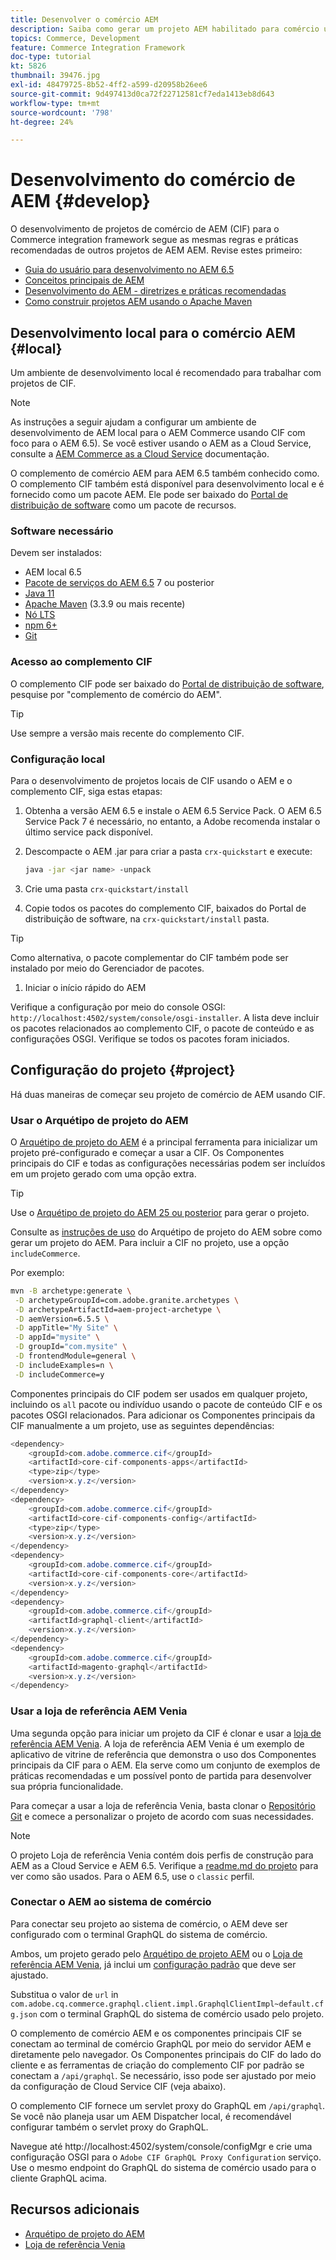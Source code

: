 ```yaml
---
title: Desenvolver o comércio AEM
description: Saiba como gerar um projeto AEM habilitado para comércio usando o arquétipo de projeto AEM. Saiba como criar e implantar o projeto em um ambiente de desenvolvimento local.
topics: Commerce, Development
feature: Commerce Integration Framework
doc-type: tutorial
kt: 5826
thumbnail: 39476.jpg
exl-id: 48479725-8b52-4ff2-a599-d20958b26ee6
source-git-commit: 9d497413d0ca72f22712581cf7eda1413eb8d643
workflow-type: tm+mt
source-wordcount: '798'
ht-degree: 24%

---
```


# Desenvolvimento do comércio de AEM {#develop}

O desenvolvimento de projetos de comércio de AEM (CIF) para o Commerce integration framework segue as mesmas regras e práticas recomendadas de outros projetos de AEM AEM. Revise estes primeiro:

- [Guia do usuário para desenvolvimento no AEM 6.5](/help/sites-developing/getting-started.md)
- [Conceitos principais de AEM](/help/sites-developing/the-basics.md)
- [Desenvolvimento do AEM - diretrizes e práticas recomendadas](/help/sites-developing/dev-guidelines-bestpractices.md)
- [Como construir projetos AEM usando o Apache Maven](/help/sites-developing/ht-projects-maven.md)

## Desenvolvimento local para o comércio AEM {#local}

Um ambiente de desenvolvimento local é recomendado para trabalhar com projetos de CIF.

>[!NOTE]
>
>As instruções a seguir ajudam a configurar um ambiente de desenvolvimento de AEM local para o AEM Commerce usando CIF com foco para o AEM 6.5). Se você estiver usando o AEM as a Cloud Service, consulte a [AEM Commerce as a Cloud Service](https://experienceleague.adobe.com/docs/experience-manager-cloud-service/content-and-commerce/home.html?lang=pt-BR) documentação.

O complemento de comércio AEM para AEM 6.5 também conhecido como. O complemento CIF também está disponível para desenvolvimento local e é fornecido como um pacote AEM. Ele pode ser baixado do [Portal de distribuição de software](https://experience.adobe.com/#/downloads/content/software-distribution/br/aem.html) como um pacote de recursos.

### Software necessário

Devem ser instalados:

- AEM local 6.5
- [Pacote de serviços do AEM 6.5](https://experience.adobe.com/#/downloads/content/software-distribution/br/aem.html) 7 ou posterior
- [Java 11](https://downloads.experiencecloud.adobe.com/content/software-distribution/en/general.html)
- [Apache Maven](https://maven.apache.org/) (3.3.9 ou mais recente)
- [Nó LTS](https://nodejs.org/en/)
- [npm 6+](https://www.npmjs.com/)
- [Git](https://git-scm.com/)

### Acesso ao complemento CIF

O complemento CIF pode ser baixado do [Portal de distribuição de software](https://experience.adobe.com/#/downloads/content/software-distribution/br/aem.html), pesquise por &quot;complemento de comércio do AEM&quot;.

>[!TIP]
>
>Use sempre a versão mais recente do complemento CIF.

### Configuração local

Para o desenvolvimento de projetos locais de CIF usando o AEM e o complemento CIF, siga estas etapas:

1. Obtenha a versão AEM 6.5 e instale o AEM 6.5 Service Pack. O AEM 6.5 Service Pack 7 é necessário, no entanto, a Adobe recomenda instalar o último service pack disponível.

1. Descompacte o AEM .jar para criar a pasta `crx-quickstart` e execute:

   ```bash
   java -jar <jar name> -unpack
   ```

1. Crie uma pasta `crx-quickstart/install`

1. Copie todos os pacotes do complemento CIF, baixados do Portal de distribuição de software, na `crx-quickstart/install` pasta.

>[!TIP]
>
>Como alternativa, o pacote complementar do CIF também pode ser instalado por meio do Gerenciador de pacotes.

1. Iniciar o início rápido do AEM

Verifique a configuração por meio do console OSGI: `http://localhost:4502/system/console/osgi-installer`. A lista deve incluir os pacotes relacionados ao complemento CIF, o pacote de conteúdo e as configurações OSGI. Verifique se todos os pacotes foram iniciados.

## Configuração do projeto {#project}

Há duas maneiras de começar seu projeto de comércio de AEM usando CIF.

### Usar o Arquétipo de projeto do AEM

O [Arquétipo de projeto do AEM](https://github.com/adobe/aem-project-archetype) é a principal ferramenta para inicializar um projeto pré-configurado e começar a usar a CIF. Os Componentes principais do CIF e todas as configurações necessárias podem ser incluídos em um projeto gerado com uma opção extra.

>[!TIP]
>
>Use o [Arquétipo de projeto do AEM 25 ou posterior](https://github.com/adobe/aem-project-archetype/releases) para gerar o projeto.

Consulte as [instruções de uso](https://github.com/adobe/aem-project-archetype#usage) do Arquétipo de projeto do AEM sobre como gerar um projeto do AEM. Para incluir a CIF no projeto, use a opção `includeCommerce`.

Por exemplo:

```bash
mvn -B archetype:generate \
 -D archetypeGroupId=com.adobe.granite.archetypes \
 -D archetypeArtifactId=aem-project-archetype \
 -D aemVersion=6.5.5 \
 -D appTitle="My Site" \
 -D appId="mysite" \
 -D groupId="com.mysite" \
 -D frontendModule=general \
 -D includeExamples=n \
 -D includeCommerce=y
```

Componentes principais do CIF podem ser usados em qualquer projeto, incluindo os `all` pacote ou indivíduo usando o pacote de conteúdo CIF e os pacotes OSGI relacionados. Para adicionar os Componentes principais da CIF manualmente a um projeto, use as seguintes dependências:

```java
<dependency>
    <groupId>com.adobe.commerce.cif</groupId>
    <artifactId>core-cif-components-apps</artifactId>
    <type>zip</type>
    <version>x.y.z</version>
</dependency>
<dependency>
    <groupId>com.adobe.commerce.cif</groupId>
    <artifactId>core-cif-components-config</artifactId>
    <type>zip</type>
    <version>x.y.z</version>
</dependency>
<dependency>
    <groupId>com.adobe.commerce.cif</groupId>
    <artifactId>core-cif-components-core</artifactId>
    <version>x.y.z</version>
</dependency>
<dependency>
    <groupId>com.adobe.commerce.cif</groupId>
    <artifactId>graphql-client</artifactId>
    <version>x.y.z</version>
</dependency>
<dependency>
    <groupId>com.adobe.commerce.cif</groupId>
    <artifactId>magento-graphql</artifactId>
    <version>x.y.z</version>
</dependency>
```

### Usar a loja de referência AEM Venia

Uma segunda opção para iniciar um projeto da CIF é clonar e usar a [loja de referência AEM Venia](https://github.com/adobe/aem-cif-guides-venia). A loja de referência AEM Venia é um exemplo de aplicativo de vitrine de referência que demonstra o uso dos Componentes principais da CIF para o AEM. Ela serve como um conjunto de exemplos de práticas recomendadas e um possível ponto de partida para desenvolver sua própria funcionalidade.

Para começar a usar a loja de referência Venia, basta clonar o [Repositório Git](https://github.com/adobe/aem-cif-guides-venia) e comece a personalizar o projeto de acordo com suas necessidades.

>[!NOTE]
>
>O projeto Loja de referência Venia contém dois perfis de construção para AEM as a Cloud Service e AEM 6.5. Verifique a [readme.md do projeto](https://github.com/adobe/aem-cif-guides-venia/blob/main/README.md) para ver como são usados. Para o AEM 6.5, use o `classic` perfil.

### Conectar o AEM ao sistema de comércio

Para conectar seu projeto ao sistema de comércio, o AEM deve ser configurado com o terminal GraphQL do sistema de comércio.

Ambos, um projeto gerado pelo [Arquétipo de projeto AEM](https://github.com/adobe/aem-project-archetype) ou o [Loja de referência AEM Venia](https://github.com/adobe/aem-cif-guides-venia), já inclui um [configuração padrão](https://github.com/adobe/aem-cif-guides-venia/blob/main/ui.config/src/main/content/jcr_root/apps/venia/osgiconfig/config/com.adobe.cq.commerce.graphql.client.impl.GraphqlClientImpl~default.cfg.json) que deve ser ajustado.

Substitua o valor de `url` in `com.adobe.cq.commerce.graphql.client.impl.GraphqlClientImpl~default.cfg.json` com o terminal GraphQL do sistema de comércio usado pelo projeto.

O complemento de comércio AEM e os componentes principais CIF se conectam ao terminal de comércio GraphQL por meio do servidor AEM e diretamente pelo navegador. Os Componentes principais do CIF do lado do cliente e as ferramentas de criação do complemento CIF por padrão se conectam a `/api/graphql`. Se necessário, isso pode ser ajustado por meio da configuração de Cloud Service CIF (veja abaixo).

O complemento CIF fornece um servlet proxy do GraphQL em `/api/graphql`. Se você não planeja usar um AEM Dispatcher local, é recomendável configurar também o servlet proxy do GraphQL.

Navegue até http://localhost:4502/system/console/configMgr e crie uma configuração OSGI para o `Adobe CIF GraphQL Proxy Configuration` serviço. Use o mesmo endpoint do GraphQL do sistema de comércio usado para o cliente GraphQL acima.

## Recursos adicionais

- [Arquétipo de projeto do AEM](https://github.com/adobe/aem-project-archetype)
- [Loja de referência Venia](https://github.com/adobe/aem-cif-guides-venia)
